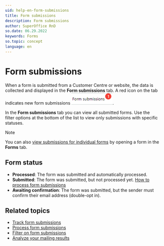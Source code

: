 ```yaml
---
uid: help-en-form-submissions
title: Form submissions
description: Form submissions
author: SuperOffice RnD
so.date: 06.29.2022
keywords: Forms
so.topic: concept
language: en
---
```


# Form submissions

When a form is submitted from a Customer Centre or website, the data is collected and displayed in the **Form submissions** tab. A red icon on the tab indicates new form submissions ![icon][img1].

In the **Form submissions** tab you can view all submitted forms. Use the filter options at the bottom of the list to view only submissions with specific statuses.

> [!NOTE]
> You can also [view submissions for individual forms][1] by opening a form in the **Forms** tab.

## Form status

* **Processed**: The form was submitted and automatically processed.
* **Submitted**: The form was submitted, but not processed yet. [How to process form submissions][2]
* **Awaiting confirmation**: The form was submitted, but the sender must confirm their email address (double-opt in).

## Related topics

* [Track form submissions][1]
* [Process form submissions][2]
* [Filter on form submissions][3]
* [Analyze your mailing results][4]

<!-- Referenced links -->
[1]: track.md
[2]: process.md
[3]: process.md#filter
[4]: ../../../mailing/learn/follow-up/view-statistics.md

<!-- Referenced images -->
[img1]: ../../../../../media/icons/marketing-and-forms/form-notification.png
